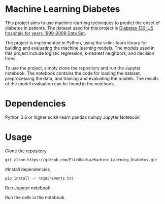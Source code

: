 # Machine Learning Diabetes
This project aims to use machine learning techniques to predict the onset of diabetes in patients. The dataset used for this project is [Diabetes 130-US hospitals for years 1999-2008 Data Set](https://archive.ics.uci.edu/ml/datasets/Diabetes+130-US+hospitals+for+years+1999-2008).

The project is implemented in Python, using the scikit-learn library for building and evaluating the machine learning models. The models used in this project include logistic regression, k-nearest neighbors, and decision trees.

To use the project, simply clone the repository and run the Jupyter notebook. The notebook contains the code for loading the dataset, preprocessing the data, and training and evaluating the models. The results of the model evaluation can be found in the notebook.

# Dependencies

Python 3.6 or higher
scikit-learn
pandas
numpy
Jupyter Notebook

# Usage

Clone the repository
```bash
git clone https://github.com/ElieObadia/Machine_Learning_Diabetes.git
```

#Install dependencies

```bash
pip install -r requirements.txt
```

Run Jupyter notebook

Run the cells in the notebook
